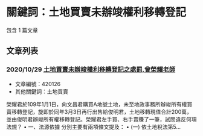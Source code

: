 # 關鍵詞：土地買賣未辦竣權利移轉登記

包含 1 篇文章

## 文章列表

### 2020/10/29 [土地買賣未辦竣權利移轉登記之處罰,曾榮耀老師](../../articles/420126_%E5%9C%9F%E5%9C%B0%E8%B2%B7%E8%B3%A3%E6%9C%AA%E8%BE%A6%E7%AB%A3%E6%AC%8A%E5%88%A9%E7%A7%BB%E8%BD%89%E7%99%BB%E8%A8%98%E4%B9%8B%E8%99%95%E7%BD%B0%2C%E6%9B%BE%E6%A6%AE%E8%80%80%E8%80%81%E5%B8%AB.md)
- 文章編號：420126
- 其他關鍵詞：土地買賣

榮耀君於109年1月1日，向文昌君購買A地號土地，未至地政事務所辦竣所有權買賣移轉登記，旋即於同年3月3日再行出售給俊明君，土地移轉現值合計200萬，並由俊明君辦竣所有權移轉登記。榮耀君左手買、右手賣賺了一筆，試問違反何項法規？ • 一、法源依據 分別主要有兩項條文提及： • (一) 依土地稅法第5...

